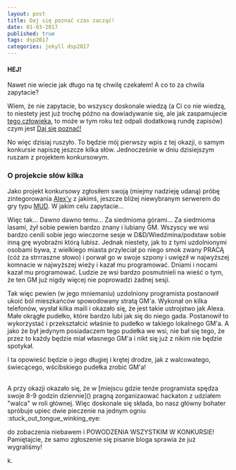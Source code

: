 ```yaml
---
layout: post
title: Daj się poznać czas zacząć!
date: 01-03-2017
published: true
tags: dsp2017
categories: jekyll dsp2017
---
```


#### HEJ!

Nawet nie wiecie jak długo na tę chwilę czekałem! A co to za chwila zapytacie? 

Wiem, że nie zapytacie, bo wszyscy doskonale wiedzą (a Ci co nie wiedzą, to niestety jest już trochę późno na dowiadywanie się, ale jak zaspamujecie [tego człowieka](https://twitter.com/maniserowicz), to może w tym roku też odpali dodatkową rundę zapisów) czym jest [Daj się poznać!](dajsiepoznac.pl)<!--more-->

No więc dzisiaj ruszyło. To będzie mój pierwszy wpis z tej okazji, o samym konkursie napiszę jeszcze kilka słów. Jednocześnie w dniu dzisiejszym ruszam z projektem konkursowym.

### O projekcie słów kilka
Jako projekt konkursowy zgłosiłem swoją (miejmy nadzieję udaną) próbę zintegorowania [Alex'y](https://developer.amazon.com/alexa) z jakimś, jeszcze bliżej niewybranym serwerem do gry typu [MUD](https://en.wikipedia.org/wiki/MUD). W jakim celu zapytacie...

Więc tak... Dawno dawno temu... Za siedmioma górami... Za siedmioma lasami, żył sobie pewien bardzo znany i lubiany GM. Wszyscy we wsi bardzo cenili sobie jego wieczorne sesje w D&D/Wiedźmina/podstaw sobie inną grę wyobraźni którą lubisz. Jednak niestety, jak to z tymi uzdolnionymi osobami bywa, z wielkiego miasta przyleciał po niego smok zwany PRACĄ (cóż za strrraszne słowo) i porwał go w swoje szpony i uwięził w najwyższej komnacie w najwyższej wieży i kazał mu programować. Dniami i nocami kazał mu programować. Ludzie ze wsi bardzo posmutnieli na wieść o tym, że ten GM już nigdy więcej nie poprowadzi żadnej sesji. 

Tak więc pewien (w jego mniemaniu) uzdolniony programista postanowił ukoić ból mieszkańców spowodowany stratą GM'a. Wykonał on kilka telefonów, wysłał kilka maili i okazało się, że jest takie ustrojstwo jak Alexa. Małe okrągłe pudełko, które bardzo lubi jak się do niego gada. Postanowił to wykorzystać i przekształcić właśnie to pudełko w takiego lokalnego GM'a. A jako że był jedynym posiadaczem tego pudełka we wsi, nie bał się tego, że przez to każdy będzie miał własnego GM'a i nikt się już z nikim nie będzie spotykał.

I ta opowieść będzie o jego długiej i krętej drodze, jak z walcowatego, świecącego, wścibskiego pudełka zrobić GM'a!

<br>
A przy okazji okazało się, że w [miejscu gdzie tenże programista spędza swoje 8-9 godzin dziennie]() pragną zorganizaować hackaton z udziałem "walca" w roli głównej. Więc doskonale się składa, bo nasz główny bohater spróbuje upiec dwie pieczenie na jednym ogniu :stuck_out_tongue_winking_eye:

do zobaczenia niebawem i POWODZENIA WSZYSTKIM W KONKURSIE! Pamiętajcie, że samo zgłoszenie się pisanie bloga sprawia że już wygraliśmy!

k. 